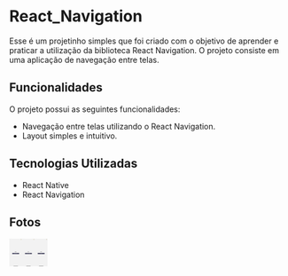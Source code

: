 # React_Navigation

Esse é um projetinho simples que foi criado com o objetivo de aprender e praticar a utilização da biblioteca React Navigation. O projeto consiste em uma aplicação de navegação entre telas.


## Funcionalidades

O projeto possui as seguintes funcionalidades:

- Navegação entre telas utilizando o React Navigation.
- Layout simples e intuitivo.

## Tecnologias Utilizadas

- React Native
- React Navigation

## Fotos

<div style = "display:flex;">
    <img src="assets/WhatsApp Image 2023-06-30 at 14.11.10.jpeg" width="auto" height="50px">
    <img src="assets/WhatsApp Image 2023-06-30 at 14.11.12.jpeg" width="auto" height="50px">
    <img src="assets/WhatsApp Image 2023-06-30 at 14.11.12 (1).jpeg" width="auto" height="50px">
</div>


